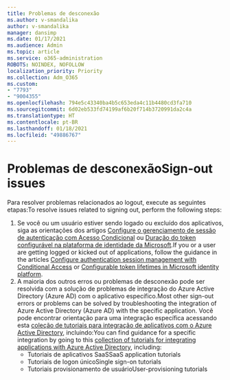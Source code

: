 ```yaml
---
title: Problemas de desconexão
ms.author: v-smandalika
author: v-smandalika
manager: dansimp
ms.date: 01/17/2021
ms.audience: Admin
ms.topic: article
ms.service: o365-administration
ROBOTS: NOINDEX, NOFOLLOW
localization_priority: Priority
ms.collection: Adm_O365
ms.custom:
- "7793"
- "9004355"
ms.openlocfilehash: 794e5c43340ba4b5c653eda4c11b4480cd3fa710
ms.sourcegitcommit: 6d02eb533fd74199af6b20f714b3720991da2c4a
ms.translationtype: HT
ms.contentlocale: pt-BR
ms.lasthandoff: 01/18/2021
ms.locfileid: "49886767"
---
```

# <a name="sign-out-issues"></a><span data-ttu-id="3cfdb-102">Problemas de desconexão</span><span class="sxs-lookup"><span data-stu-id="3cfdb-102">Sign-out issues</span></span>

<span data-ttu-id="3cfdb-103">Para resolver problemas relacionados ao logout, execute as seguintes etapas:</span><span class="sxs-lookup"><span data-stu-id="3cfdb-103">To resolve issues related to signing out, perform the following steps:</span></span>

1. <span data-ttu-id="3cfdb-104">Se você ou um usuário estiver sendo logado ou excluído dos aplicativos, siga as orientações dos artigos [Configure o gerenciamento de sessão de autenticação com Acesso Condicional](https://docs.microsoft.com/azure/active-directory/conditional-access/howto-conditional-access-session-lifetime) ou [Duração do token configurável na plataforma de identidade da Microsoft](https://docs.microsoft.com/azure/active-directory/develop/active-directory-configurable-token-lifetimes).</span><span class="sxs-lookup"><span data-stu-id="3cfdb-104">If you or a user are getting logged or kicked out of applications, follow the guidance in the articles [Configure authentication session management with Conditional Access](https://docs.microsoft.com/azure/active-directory/conditional-access/howto-conditional-access-session-lifetime) or [Configurable token lifetimes in Microsoft identity platform](https://docs.microsoft.com/azure/active-directory/develop/active-directory-configurable-token-lifetimes).</span></span>
2. <span data-ttu-id="3cfdb-105">A maioria dos outros erros ou problemas de desconexão pode ser resolvida com a solução de problemas de integração do Azure Active Directory (Azure AD) com o aplicativo específico.</span><span class="sxs-lookup"><span data-stu-id="3cfdb-105">Most other sign-out errors or problems can be solved by troubleshooting the integration of Azure Active Directory (Azure AD) with the specific application.</span></span> <span data-ttu-id="3cfdb-106">Você pode encontrar orientação para uma integração específica acessando esta [coleção de tutoriais para integração de aplicativos com o Azure Active Directory](https://docs.microsoft.com/azure/active-directory/saas-apps/tutorial-list), incluindo:</span><span class="sxs-lookup"><span data-stu-id="3cfdb-106">You can find guidance for a specific integration by going to this [collection of tutorials for integrating applications with Azure Active Directory](https://docs.microsoft.com/azure/active-directory/saas-apps/tutorial-list), including:</span></span>
    - <span data-ttu-id="3cfdb-107">Tutoriais de aplicativos SaaS</span><span class="sxs-lookup"><span data-stu-id="3cfdb-107">SaaS application tutorials</span></span>
    - <span data-ttu-id="3cfdb-108">Tutoriais de logon único</span><span class="sxs-lookup"><span data-stu-id="3cfdb-108">Single sign-on tutorials</span></span>
    - <span data-ttu-id="3cfdb-109">Tutoriais provisionamento de usuário</span><span class="sxs-lookup"><span data-stu-id="3cfdb-109">User-provisioning tutorials</span></span>